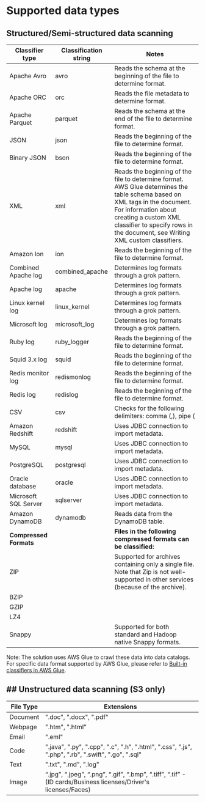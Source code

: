 # Supported data types

## Structured/Semi-structured data scanning

| Classifier type       | Classification string | Notes |
|-----------------------|-----------------------|-------|
| Apache Avro           | avro                  | Reads the schema at the beginning of the file to determine format. |
| Apache ORC            | orc                   | Reads the file metadata to determine format. |
| Apache Parquet        | parquet               | Reads the schema at the end of the file to determine format. |
| JSON                  | json                  | Reads the beginning of the file to determine format. |
| Binary JSON           | bson                  | Reads the beginning of the file to determine format. |
| XML                   | xml                   | Reads the beginning of the file to determine format. AWS Glue determines the table schema based on XML tags in the document. For information about creating a custom XML classifier to specify rows in the document, see Writing XML custom classifiers. |
| Amazon Ion            | ion                   | Reads the beginning of the file to determine format. |
| Combined Apache log   | combined_apache       | Determines log formats through a grok pattern. |
| Apache log            | apache                | Determines log formats through a grok pattern. |
| Linux kernel log      | linux_kernel          | Determines log formats through a grok pattern. |
| Microsoft log         | microsoft_log         | Determines log formats through a grok pattern. |
| Ruby log              | ruby_logger           | Reads the beginning of the file to determine format. |
| Squid 3.x log         | squid                 | Reads the beginning of the file to determine format. |
| Redis monitor log     | redismonlog           | Reads the beginning of the file to determine format. |
| Redis log             | redislog              | Reads the beginning of the file to determine format. |
| CSV                   | csv                   | Checks for the following delimiters: comma (,), pipe (|), tab (\t), semicolon (;), and Ctrl-A (\u0001). Ctrl-A is the Unicode control character for Start Of Heading. |
| Amazon Redshift       | redshift              | Uses JDBC connection to import metadata. |
| MySQL                 | mysql                 | Uses JDBC connection to import metadata. |
| PostgreSQL            | postgresql            | Uses JDBC connection to import metadata. |
| Oracle database       | oracle                | Uses JDBC connection to import metadata. |
| Microsoft SQL Server  | sqlserver             | Uses JDBC connection to import metadata. |
| Amazon DynamoDB       | dynamodb              | Reads data from the DynamoDB table. |
| **Compressed Formats**|                       | **Files in the following compressed formats can be classified:** |
| ZIP                   |                       | Supported for archives containing only a single file. Note that Zip is not well-supported in other services (because of the archive). |
| BZIP                  |                       |       |
| GZIP                  |                       |       |
| LZ4                   |                       |       |
| Snappy                |                       | Supported for both standard and Hadoop native Snappy formats. |

Note: The solution uses AWS Glue to crawl these data into data catalogs. For specific data format supported by AWS Glue, please refer to [Built-in classifiers in AWS Glue](https://docs.aws.amazon.com/glue/latest/dg/add-classifier.html).

## ## Unstructured data scanning (S3 only)
| File Type | Extensions                                                  |
|-----------|-------------------------------------------------------------|
| Document  | ".doc", ".docx", ".pdf"                                     |
| Webpage   | ".htm", ".html"                                             |
| Email     | ".eml"                                                      |
| Code      | ".java", ".py", ".cpp", ".c", ".h", ".html", ".css", ".js", ".php", ".rb", ".swift", ".go", ".sql" |
| Text      | ".txt", ".md", ".log"                                       |
| Image     | “.jpg”, “.jpeg”, “.png”, “.gif”, “.bmp”, “.tiff”, “.tif” - (ID cards/Business licenses/Driver's licenses/Faces) |
